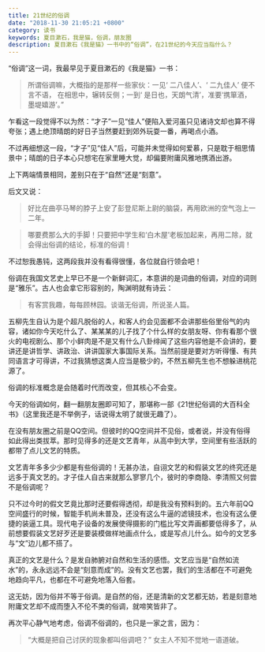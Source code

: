 ```yaml
---
title: 21世纪的俗调
date: "2018-11-30 21:05:21 +0800"
category: 读书
keywords: 夏目漱石，我是猫，俗调，朋友圈
description: 夏目漱石《我是猫》一书中的“俗调”，在21世纪的今天应当指什么？
---
```

“俗调”这一词，我最早见于夏目漱石的《我是猫》一书：

<!--more-->

> 所谓俗调嘛，大概指的是那样一些家伙：一见‘ 二八佳人’、‘ 二九佳人’ 便不言不语， 在相思中，辗转反侧；一到‘ 是日也，天朗气清’，准要‘携箪酒，墨堤嬉游’。”

乍看这一段觉得不以为然：“才子”一见“佳人”便陷入爱河虽只见诸诗文却也算不得夸张；遇上绝顶晴朗的好日子当然要赶到郊外玩耍一番，再喝点小酒。

不过再细想这一段，“才子”见“佳人”后，可能并未觉得如何爱慕，只是耽于相思情景中；晴朗的日子本心只想宅在家里睡大觉，却偏要附庸风雅地携酒出游。

上下两端情景相同，差别只在于“自然”还是“刻意”。

后文又说：

> 好比在曲亭马琴的脖子上安了彭登尼斯上尉的脑袋，再用欧洲的空气泡上一二年。

> 哪要费那么大的手脚！只要把中学生和‘白木屋’老板加起来，再用二除，就会得出俗调的结论，标准的俗调！

不过恕我愚钝，这两段我并没有看得很懂，各位就自行领会吧！

俗调在我国文艺史上早已不是一个新鲜词汇，本意讲的是词曲的俗调，对应的词则是“雅乐”。古人也会拿它形容别的，陶渊明就有诗云：

> 有客赏我趣，每每顾林园。谈谐无俗调，所说圣人篇。

五柳先生自认为是个超凡脱俗的人，和客人约会见面都不会讲那些俗里俗气的内容，诸如你今天吃什么了、某某某的儿子找了个什么样的女朋友呀、你有看那个很火的电视剧么、那个小鲜肉是不是又有什么八卦绯闻了这些内容他是不会讲的，要讲还是讲哲学、讲政治、讲讲国家大事国际关系。当然前提是要对方听得懂、有共同语言才可得讲，不过我猜想这类人应当是极少的，不然五柳先生也不想躲进桃花源了。

俗调的标准概念是会随着时代而改变，但其核心不会变。

今天的俗调如何，翻一翻朋友圈即可知了，那堪称一部《21世纪俗调的大百科全书》（这里我还是不举例子，话说得太明了就很无趣了）。

在没有朋友圈之前是QQ空间。但彼时的QQ空间并不见俗，或者说，并没有俗得如此得出类拔萃。那时见得多的还是文艺青年，从高中到大学，空间里有些活跃的都带了点儿文艺的特质。

文艺青年多多少少都是有些俗调的！无甚办法，自诩文艺的和假装文艺的终究还是远多于真文艺的。才子佳人自古来就那么寥寥几个，彼时的李商隐、李清照又何尝不是俗调呢？

只不过今时的假文艺竟比那时还要假得透彻，却是我没有预料到的。五六年前QQ空间盛行的时候，智能手机尚未普及，还没有这么牛逼的滤镜技术，也没有这么便捷的装逼工具。现代电子设备的发展使得摄影的门槛比写文弄画都要低得多了，从前想要假装文艺好歹还是要装模做样地画点什么，或是写点儿什么。如今的文艺多与“文”边儿都不搭了。

真正的文艺是什么？是发自肺腑对自然和生活的感悟。文艺应当是“自然如流水”的，永永远远不会是“刻意而成”的。没有文艺也罢，我们的生活都在不可避免地趋向平凡，也都在不可避免地落入俗套。

这无妨，因为俗并不等于俗调。是自然的俗，还是清新的文艺都无妨，若是刻意地附庸文艺却不成而堕入不伦不类的俗调，就啼笑皆非了。

再次平心静气地考虑，俗调不俗调的，也只是一家之言，因为：

> “大概是把自己讨厌的现象都叫俗调吧？” 女主人不知不觉地一语道破。
